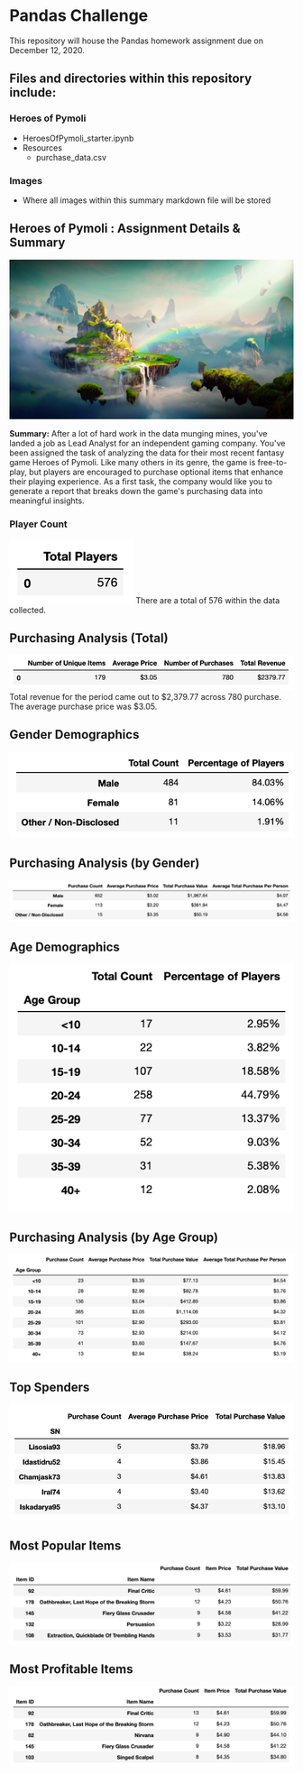 # Pandas Challenge
This repository will house the Pandas homework assignment due on December 12, 2020.

## Files and directories within this repository include:

### Heroes of Pymoli
* HeroesOfPymoli_starter.ipynb
* Resources
  * purchase_data.csv
### Images
* Where all images within this summary markdown file will be stored

## Heroes of Pymoli : Assignment Details & Summary
![HeroesofPymoli](https://github.com/shadeetabasi/pandas-challenge/blob/main/Images/Fantasy.png)

**Summary:** After a lot of hard work in the data munging mines, you've landed a job as Lead Analyst for an independent gaming company. You've been assigned the task of analyzing the data for their most recent fantasy game Heroes of Pymoli. Like many others in its genre, the game is free-to-play, but players are encouraged to purchase optional items that enhance their playing experience. As a first task, the company would like you to generate a report that breaks down the game's purchasing data into meaningful insights.

### Player Count
![PlayerCount](https://github.com/shadeetabasi/pandas-challenge/blob/main/Images/Player%20Count.png)
There are a total of 576 within the data collected.

## Purchasing Analysis (Total)
![PurchasingAnalysisTotal](https://github.com/shadeetabasi/pandas-challenge/blob/main/Images/Purchasing%20Analysis%20-%20Total.png)
Total revenue for the period came out to $2,379.77 across 780 purchase. The average purchase price was $3.05.

## Gender Demographics
![GenderDemographics](https://github.com/shadeetabasi/pandas-challenge/blob/main/Images/Gender%20Demographics.png)

## Purchasing Analysis (by Gender)
![PurchasingAnalysisbyGender](https://github.com/shadeetabasi/pandas-challenge/blob/main/Images/Purchasing%20Analysis%20-%20by%20Gender.png)

## Age Demographics
![AgeDemographics](https://github.com/shadeetabasi/pandas-challenge/blob/main/Images/Age%20Demographics.png)

## Purchasing Analysis (by Age Group)
![PurchasingAnalysisbyGender](https://github.com/shadeetabasi/pandas-challenge/blob/main/Images/Purchasing%20Analysis%20-%20by%20Age%20Group.png)

## Top Spenders
![TopSpenders](https://github.com/shadeetabasi/pandas-challenge/blob/main/Images/Top%20Spenders.png)

## Most Popular Items
![MostPopularItems](https://github.com/shadeetabasi/pandas-challenge/blob/main/Images/Most%20Popular%20Items.png)

## Most Profitable Items
![MostProfitableItems](https://github.com/shadeetabasi/pandas-challenge/blob/main/Images/Most%20Profitable%20Items.png)
